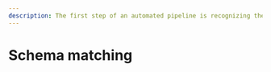 ```yaml
---
description: The first step of an automated pipeline is recognizing the input.
---
```


# Schema matching


